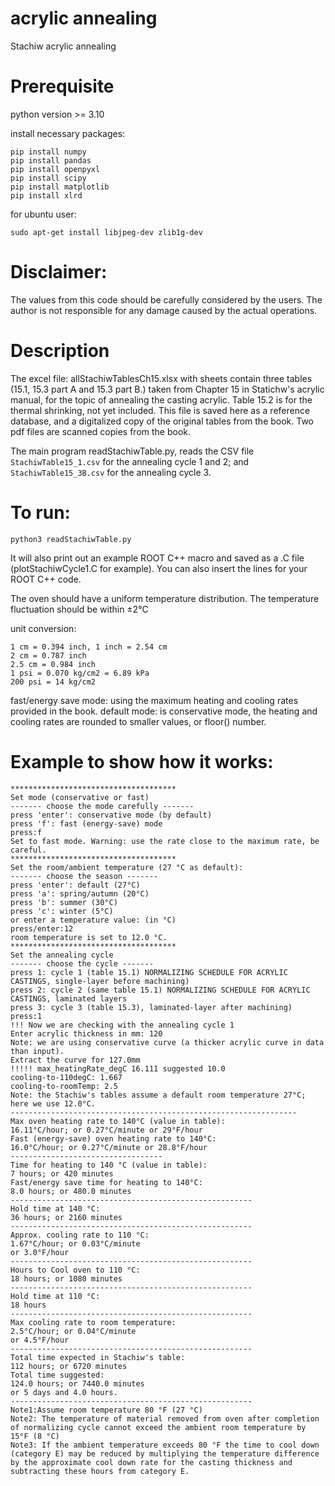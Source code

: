 # acrylic annealing
Stachiw acrylic annealing

# Prerequisite
python version >= 3.10

install necessary packages:
```
pip install numpy
pip install pandas
pip install openpyxl
pip install scipy
pip install matplotlib
pip install xlrd
```
for ubuntu user:

`sudo apt-get install libjpeg-dev zlib1g-dev`

# Disclaimer: 
The values from this code should be carefully considered by the users.
The author is not responsible for any damage caused by the actual operations.

# Description
The excel file: allStachiwTablesCh15.xlsx with sheets contain three tables (15.1, 15.3 part A and 15.3 part B.) 
taken from Chapter 15 in Statichw's acrylic manual, for the topic of annealing the casting acrylic.
Table 15.2 is for the thermal shrinking, not yet included.
This file is saved here as a reference database, and a digitalized copy of the original tables from the book.
Two pdf files are scanned copies from the book.

The main program readStachiwTable.py, reads the CSV file `StachiwTable15_1.csv`
for the annealing cycle 1 and 2; and `StachiwTable15_3B.csv` for the annealing cycle 3.

# To run:
`python3 readStachiwTable.py`

It will also print out an example ROOT C++ macro and saved as a .C file (plotStachiwCycle1.C for example).
You can also insert the lines for your ROOT C++ code.

The oven should have a uniform temperature distribution.
The temperature fluctuation should be within ±2°C

unit conversion:
```
1 cm = 0.394 inch, 1 inch = 2.54 cm
2 cm = 0.787 inch
2.5 cm = 0.984 inch
1 psi = 0.070 kg/cm2 = 6.89 kPa
200 psi = 14 kg/cm2
```

fast/energy save mode: using the maximum heating and cooling rates provided in the book.
default mode: is conservative mode, the heating and cooling rates are rounded to smaller values, or floor() number.

# Example to show how it works:
```
*************************************
Set mode (conservative or fast)
------- choose the mode carefully -------
press 'enter': conservative mode (by default)
press 'f': fast (energy-save) mode
press:f
Set to fast mode. Warning: use the rate close to the maximum rate, be careful.
*************************************
Set the room/ambient temperature (27 °C as default):
------- choose the season -------
press 'enter': default (27°C)
press 'a': spring/autumn (20°C)
press 'b': summer (30°C)
press 'c': winter (5°C)
or enter a temperature value: (in °C)
press/enter:12
room temperature is set to 12.0 °C.
*************************************
Set the annealing cycle
------- choose the cycle -------
press 1: cycle 1 (table 15.1) NORMALIZING SCHEDULE FOR ACRYLIC CASTINGS, single-layer before machining)
press 2: cycle 2 (same table 15.1) NORMALIZING SCHEDULE FOR ACRYLIC CASTINGS, laminated layers
press 3: cycle 3 (table 15.3), laminated-layer after machining)
press:1
!!! Now we are checking with the annealing cycle 1
Enter acrylic thickness in mm: 120
Note: we are using conservative curve (a thicker acrylic curve in data than input).
Extract the curve for 127.0mm
!!!!! max_heatingRate_degC 16.111 suggested 10.0
cooling-to-110degC: 1.667
cooling-to-roomTemp: 2.5
Note: the Stachiw's tables assume a default room temperature 27°C; here we use 12.0°C.
----------------------------------------------------------------
Max oven heating rate to 140°C (value in table):
16.11°C/hour; or 0.27°C/minute or 29°F/hour
Fast (energy-save) oven heating rate to 140°C:
16.0°C/hour; or 0.27°C/minute or 28.8°F/hour
----------------------------------
Time for heating to 140 °C (value in table):
7 hours; or 420 minutes
Fast/energy save time for heating to 140°C:
8.0 hours; or 480.0 minutes
------------------------------------------------------
Hold time at 140 °C:
36 hours; or 2160 minutes
------------------------------------------------------
Approx. cooling rate to 110 °C:
1.67°C/hour; or 0.03°C/minute
or 3.0°F/hour
------------------------------------------------------
Hours to Cool oven to 110 °C:
18 hours; or 1080 minutes
------------------------------------------------------
Hold time at 110 °C:
18 hours
------------------------------------------------------
Max cooling rate to room temperature:
2.5°C/hour; or 0.04°C/minute
or 4.5°F/hour
------------------------------------------------------
Total time expected in Stachiw's table:
112 hours; or 6720 minutes
Total time suggested:
124.0 hours; or 7440.0 minutes
or 5 days and 4.0 hours.
------------------------------------------------------
Note1:Assume room temperature 80 °F (27 °C)
Note2: The temperature of material removed from oven after completion of normalizing cycle cannot exceed the ambient room temperature by 15°F (8 °C)
Note3: If the ambient temperature exceeds 80 °F the time to cool down  (category E) may be reduced by multiplying the temperature difference by the approximate cool down rate for the casting thickness and subtracting these hours from category E.
```






